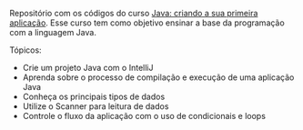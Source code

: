 Repositório com os códigos do curso [Java: criando a sua primeira aplicação](https://cursos.alura.com.br/course/java-criando-primeira-aplicacao). Esse curso tem como objetivo ensinar a base da programação com a linguagem Java.

Tópicos:
* Crie um projeto Java com o IntelliJ
* Aprenda sobre o processo de compilação e execução de uma aplicação Java
* Conheça os principais tipos de dados
* Utilize o Scanner para leitura de dados
* Controle o fluxo da aplicação com o uso de condicionais e loops
